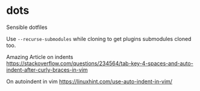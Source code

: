 # dots
Sensible dotfiles

Use `--recurse-submodules` while cloning to get plugins submodules cloned too.

Amazing Article on indents
https://stackoverflow.com/questions/234564/tab-key-4-spaces-and-auto-indent-after-curly-braces-in-vim

On autoindent in vim
https://linuxhint.com/use-auto-indent-in-vim/
